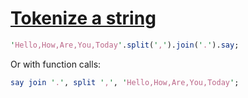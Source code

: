 [1]: https://rosettacode.org/wiki/Tokenize_a_string

# [Tokenize a string][1]



```perl
'Hello,How,Are,You,Today'.split(',').join('.').say;
```


Or with function calls:

```perl
say join '.', split ',', 'Hello,How,Are,You,Today';
```
